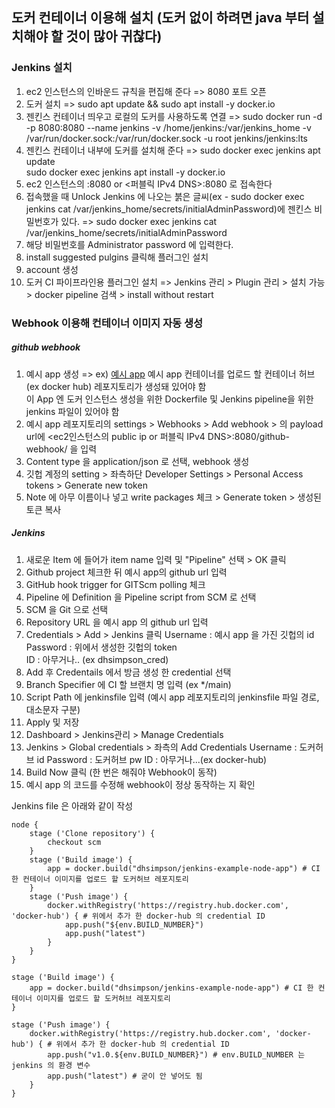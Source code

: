 ## 도커 컨테이너 이용해 설치 (도커 없이 하려면 java 부터 설치해야 할 것이 많아 귀찮다)
    
### Jenkins 설치
1. ec2 인스턴스의 인바운드 규칙을 편집해 준다 => 8080 포트 오픈
2. 도커 설치 => sudo apt update && sudo apt install -y docker.io
3. 젠킨스 컨테이너 띄우고 로컬의 도커를 사용하도록 연결 => sudo docker run -d -p 8080:8080 --name jenkins -v /home/jenkins:/var/jenkins_home -v /var/run/docker.sock:/var/run/docker.sock -u root jenkins/jenkins:lts
4. 젠킨스 컨테이너 내부에 도커를 설치해 준다 => sudo docker exec jenkins apt update   
sudo docker exec jenkins apt install -y docker.io
5. ec2 인스턴스의 <PublicIP>:8080 or <퍼블릭 IPv4 DNS>:8080 로 접속한다
6. 접속했을 때 Unlock Jenkins 에 나오는 붉은 글씨(ex - sudo docker exec jenkins cat /var/jenkins_home/secrets/initialAdminPassword)에 젠킨스 비밀번호가 있다. => sudo docker exec jenkins cat /var/jenkins_home/secrets/initialAdminPassword
7. 해당 비밀번호를 Administrator password 에 입력한다.
8. install suggested pulgins 클릭해 플러그인 설치
9. account 생성
10. 도커 CI 파이프라인용 플러그인 설치 => Jenkins 관리 > Plugin 관리 > 설치 가능 > docker pipeline 검색 > install without restart
     
     
### Webhook 이용해 컨테이너 이미지 자동 생성   
  
##### github webhook
1. 예시 app 생성 => ex) [예시 app](https://github.com/dhsimpson/jenkins_test_node_app)
예시 app 컨테이너를 업로드 할 컨테이너 허브(ex docker hub) 레포지토리가 생성돼 있어야 함   
이 App 엔 도커 인스턴스 생성을 위한 Dockerfile 및 Jenkins pipeline을 위한 jenkins 파일이 있어야 함
2. 예시 app 레포지토리의 settings > Webhooks > Add webhook > 의 payload url에 <ec2인스턴스의 public ip or 퍼블릭 IPv4 DNS>:8080/github-webhook/ 을 입력
3. Content type 을 application/json 로 선택, webhook 생성
4. 깃헙 계정의 setting > 좌측하단 Developer Settings > Personal Access tokens > Generate new token
5. Note 에 아무 이름이나 넣고 write packages 체크 > Generate token > 생성된 토큰 복사
   
##### Jenkins
1. 새로운 Item 에 들어가 item name 입력 및 "Pipeline" 선택 > OK 클릭
2. Github project 체크한 뒤 예시 app의 github url 입력
3. GitHub hook trigger for GITScm polling 체크
4. Pipeline 에 Definition 을 Pipeline script from SCM 로 선택
5. SCM 을 Git 으로 선택
6. Repository URL 을 예시 app 의 github url 입력
7. Credentials > Add > Jenkins 클릭
Username : 예시 app 을 가진 깃헙의 id   
Password : 위에서 생성한 깃헙의 token   
ID : 아무거나.. (ex dhsimpson_cred)   
11. Add 후 Credentails 에서 방금 생성 한 credential 선택
12. Branch Specifier 에 CI 할 브랜치 명 입력 (ex */main)
13. Script Path 에 jenkinsfile 입력 (예시 app 레포지토리의 jenkinsfile 파일 경로, 대소문자 구분)
13. Apply 및 저장
14. Dashboard > Jenkins관리 > Manage Credentials
15. Jenkins > Global credentials > 좌측의 Add Credentials
Username : 도커허브 id
Password : 도커허브 pw
ID : 아무거나...(ex docker-hub)
16. Build Now 클릭 (한 번은 해줘야 Webhook이 동작)
17. 예시 app 의 코드를 수정해 webhook이 정상 동작하는 지 확인
    
   
Jenkins file 은 아래와 같이 작성
```Jenkinsfile
node {
    stage ('Clone repository') {
        checkout scm
    }
    stage ('Build image') {
        app = docker.build("dhsimpson/jenkins-example-node-app") # CI 한 컨테이너 이미지를 업로드 할 도커허브 레포지토리
    }
    stage ('Push image') {
        docker.withRegistry('https://registry.hub.docker.com', 'docker-hub') { # 위에서 추가 한 docker-hub 의 credential ID
            app.push("${env.BUILD_NUMBER}")
            app.push("latest")
        }
    }
}

stage ('Build image') {
    app = docker.build("dhsimpson/jenkins-example-node-app") # CI 한 컨테이너 이미지를 업로드 할 도커허브 레포지토리
}

stage ('Push image') {
    docker.withRegistry('https://registry.hub.docker.com', 'docker-hub') { # 위에서 추가 한 docker-hub 의 credential ID
        app.push("v1.0.${env.BUILD_NUMBER}") # env.BUILD_NUMBER 는 jenkins 의 환경 변수
        app.push("latest") # 굳이 안 넣어도 됨
    }
}
```
